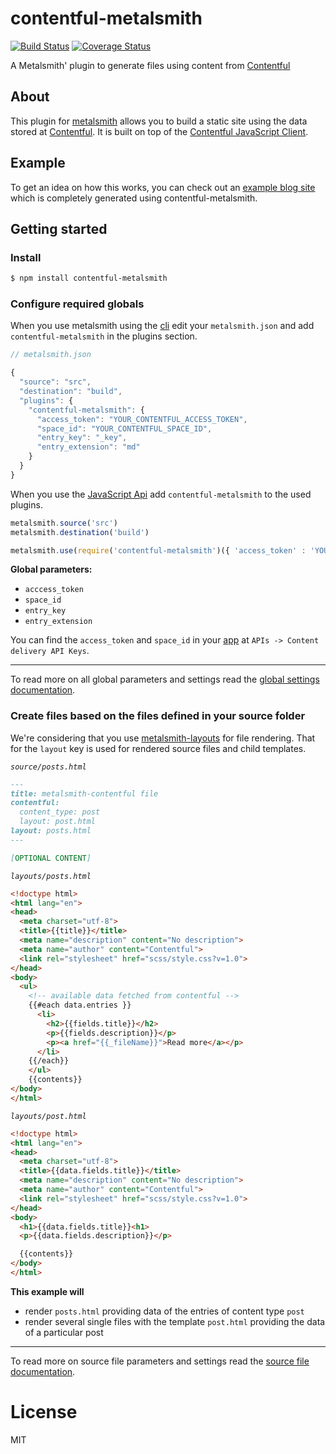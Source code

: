 # contentful-metalsmith
[![Build Status](https://travis-ci.org/contentful-labs/contentful-metalsmith.svg?branch=master)](https://travis-ci.org/contentful-labs/contentful-metalsmith)
[![Coverage Status](https://coveralls.io/repos/github/contentful-labs/contentful-metalsmith/badge.svg?branch=refactor)](https://coveralls.io/github/contentful-labs/contentful-metalsmith?branch=refactor)

A Metalsmith' plugin to generate files using content from [Contentful](http://www.contentful.com)

## About

This plugin for [metalsmith](http://www.metalsmith.io) allows you to build a static site using the data stored at [Contentful](http://www.contentful.com). It is built on top of the [Contentful JavaScript Client](https://github.com/contentful/contentful.js).

## Example

To get an idea on how this works, you can check out an [example blog site](https://github.com/contentful-labs/contentful-metalsmith-example) which is completely generated using contentful-metalsmith.

## Getting started

### Install

```bash
$ npm install contentful-metalsmith
```

### Configure required globals

When you use metalsmith using the [cli](https://github.com/metalsmith/metalsmith#cli) edit your `metalsmith.json` and add `contentful-metalsmith` in the plugins section.

```javascript
// metalsmith.json

{
  "source": "src",
  "destination": "build",
  "plugins": {
    "contentful-metalsmith": {
      "access_token": "YOUR_CONTENTFUL_ACCESS_TOKEN",
      "space_id": "YOUR_CONTENTFUL_SPACE_ID",
      "entry_key": "_key",
      "entry_extension": "md"
    }
  }
}
```

When you use the [JavaScript Api](https://github.com/metalsmith/metalsmith#api) add `contentful-metalsmith` to the used plugins.

```javascript
metalsmith.source('src')
metalsmith.destination('build')

metalsmith.use(require('contentful-metalsmith')({ 'access_token' : 'YOUR_CONTENTFUL_ACCESS_TOKEN' }))
```

**Global parameters:**

- `acccess_token`
- `space_id`
- `entry_key`
- `entry_extension`

You can find the `access_token` and `space_id` in your [app](https://app.contentful.com) at `APIs -> Content delivery API Keys`.

------------------------------

To read more on all global parameters and settings read the [global settings documentation](./docs/global-settings.md).

### Create files based on the files defined in your source folder

We're considering that you use [metalsmith-layouts](https://github.com/superwolff/metalsmith-layouts) for file rendering. That for the `layout` key is used for rendered source files and child templates.

*`source/posts.html`*

```markdown
---
title: metalsmith-contentful file
contentful:
  content_type: post
  layout: post.html
layout: posts.html
---

[OPTIONAL CONTENT]
```

*`layouts/posts.html`*

```html
<!doctype html>
<html lang="en">
<head>
  <meta charset="utf-8">
  <title>{{title}}</title>
  <meta name="description" content="No description">
  <meta name="author" content="Contentful">
  <link rel="stylesheet" href="scss/style.css?v=1.0">
</head>
<body>
  <ul>
    <!-- available data fetched from contentful -->
    {{#each data.entries }}
      <li>
        <h2>{{fields.title}}</h2>
        <p>{{fields.description}}</p>
        <p><a href="{{_fileName}}">Read more</a></p>
      </li>
    {{/each}}
    </ul>
    {{contents}}
</body>
</html>
```

*`layouts/post.html`*

```html
<!doctype html>
<html lang="en">
<head>
  <meta charset="utf-8">
  <title>{{data.fields.title}}</title>
  <meta name="description" content="No description">
  <meta name="author" content="Contentful">
  <link rel="stylesheet" href="scss/style.css?v=1.0">
</head>
<body>
  <h1>{{data.fields.title}}<h1>
  <p>{{data.fields.description}}</p>

  {{contents}}
</body>
</html>
```

**This example will**

- render `posts.html` providing data of the entries of content type `post`
- render several single files with the template `post.html` providing the data of a particular post

------------------------------

To read more on source file parameters and settings read the [source file documentation](./docs/source-file-settings.md).

# License

MIT